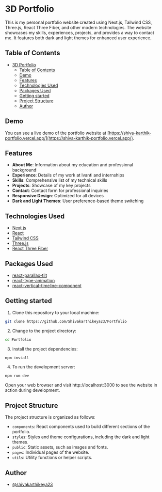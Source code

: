 # 3D Portfolio


This is my personal portfolio website created using Next.js, Tailwind CSS, Three.js, React Three Fiber, and other modern technologies. The website showcases my skills, experiences, projects, and provides a way to contact me. It features both dark and light themes for enhanced user experience.

## Table of Contents

- [3D Portfolio](#3d-portfolio)
  - [Table of Contents](#table-of-contents)
  - [Demo](#demo)
  - [Features](#features)
  - [Technologies Used](#technologies-used)
  - [Packages Used](#packages-used)
  - [Getting started](#getting-started)
  - [Project Structure](#project-structure)
  - [Author](#author)

## Demo

You can see a live demo of the portfolio website at [https://shiva-karthik-portfolio.vercel.app/](https://shiva-karthik-portfolio.vercel.app/).

## Features

-   **About Me**: Information about my education and professional background
-   **Experience**: Details of my work at Ivanti and internships
-   **Skills**: Comprehensive list of my technical skills
-   **Projects**: Showcase of my key projects
-   **Contact**: Contact form for professional inquiries
-   **Responsive Design**: Optimized for all devices
-   **Dark and Light Themes**: User preference-based theme switching

## Technologies Used

-   [Next.js](https://nextjs.org)
-   [React](https://reactjs.dev)
-   [Tailwind CSS](https://tailwindcss.com)
-   [Three.js](https://threejs.org)
-   [React Three Fiber](https://github.com/pmndrs/react-three-fiber)

## Packages Used

-   [react-parallax-tilt](https://www.npmjs.com/package/react-parallax-tilt)
-   [react-type-animation](https://www.npmjs.com/package/react-type-animation)
-   [react-vertical-timeline-component](https://www.npmjs.com/package/react-vertical-timeline-component)

## Getting started

1. Clone this repository to your local machine:

```bash
git clone https://github.com/Shivakarthikeya23/Portfolio
```

2. Change to the project directory:

```bash
cd Portfolio
```

3. Install the project dependencies:

```bash
npm install
```

4. To run the development server:

```bash
npm run dev
```

Open your web browser and visit http://localhost:3000 to see the website in action during development.

## Project Structure

The project structure is organized as follows:

-   `components`: React components used to build different sections of the portfolio.
-   `styles`: Styles and theme configurations, including the dark and light themes.
-   `public`: Static assets, such as images and fonts.
-   `pages`: Individual pages of the website.
-   `utils`: Utility functions or helper scripts.

## Author

-   [@shivakarthikeya23](https://github.com/shivakarthikeya23)
